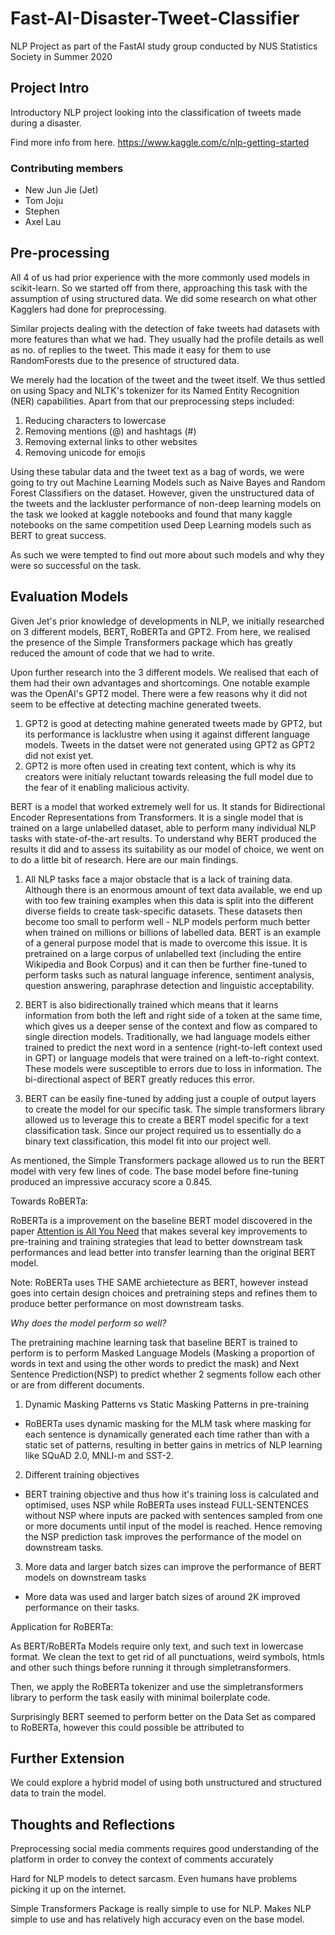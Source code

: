 # Fast-AI-Disaster-Tweet-Classifier

NLP Project as part of the FastAI study group conducted by NUS Statistics Society in Summer 2020

## Project Intro

Introductory NLP project looking into the classification of tweets made during a disaster.

Find more info from here. https://www.kaggle.com/c/nlp-getting-started

### Contributing members

- New Jun Jie (Jet)
- Tom Joju
- Stephen
- Axel Lau

## Pre-processing

All 4 of us had prior experience with the more commonly used models in scikit-learn. So we started off from there, approaching this task with the assumption of using structured data. We did some research on what other Kagglers had done for preprocessing.

Similar projects dealing with the detection of fake tweets had datasets with more features than what we had. They usually had the profile details as well as no. of replies to the tweet. This made it easy for them to use RandomForests due to the presence of structured data.

We merely had the location of the tweet and the tweet itself. We thus settled on using Spacy and NLTK's tokenizer for its Named Entity Recognition (NER) capabilities. Apart from that our preprocessing steps included:

1. Reducing characters to lowercase
2. Removing mentions (@) and hashtags (#)
3. Removing external links to other websites
4. Removing unicode for emojis

Using these tabular data and the tweet text as a bag of words, we were going to try out Machine Learning Models such as Naive Bayes and Random Forest Classifiers on the dataset. However, given the unstructured data of the tweets and the lackluster performance of non-deep learning models on the task we looked at kaggle notebooks and found that many kaggle notebooks on the same competition used Deep Learning models such as BERT to great success. 

As such we were tempted to find out more about such models and why they were so successful on the task.

## Evaluation Models

Given Jet's prior knowledge of developments in NLP, we initially researched on 3 different models, BERT, RoBERTa and GPT2. From here, we realised the presence of the Simple Transformers package which has greatly reduced the amount of code that we had to write.

Upon further research into the 3 different models. We realised that each of them had their own advantages and shortcomings. One notable example was the OpenAI's GPT2 model. There were a few reasons why it did not seem to be effective at detecting machine generated tweets.

1. GPT2 is good at detecting mahine generated tweets made by GPT2, but its performance is lacklustre when using it against different language models. Tweets in the datset were not generated using GPT2 as GPT2 did not exist yet.
2. GPT2 is more often used in creating text content, which is why its creators were initialy reluctant towards releasing the full model due to the fear of it enabling malicious activity.

BERT is a model that worked extremely well for us. It stands for Bidirectional Encoder Representations from Transformers. It is a single model that is trained on a large unlabelled dataset, able to perform many individual NLP tasks with state-of-the-art results. To understand why BERT produced the results it did and to assess its suitability as our model of choice, we went on to do a little bit of research. Here are our main findings.

1. All NLP tasks face a major obstacle that is a lack of training data. Although there is an enormous amount of text data available, we end up with too few training examples when this data is split into the different diverse fields to create task-specific datasets. These datasets then become too small to perform well - NLP models perform much better when trained on millions or billions of labelled data. BERT is an example of a general purpose model that is made to overcome this issue. It is pretrained on a large corpus of unlabelled text (including the entire Wikipedia and Book Corpus) and it can then be further fine-tuned to perform tasks such as natural language inference, sentiment analysis, question answering, paraphrase detection and linguistic acceptability.

2. BERT is also bidirectionally trained which means that it learns information from both the left and right side of a token at the same time, which gives us a deeper sense of the context and flow as compared to single direction models. Traditionally, we had language models either trained to predict the next word in a sentence (right-to-left context used in GPT) or language models that were trained on a left-to-right context. These models were susceptible to errors due to loss in information. The bi-directional aspect of BERT greatly reduces this error.

3. BERT can be easily fine-tuned by adding just a couple of output layers to create the model for our specific task. The simple transformers library allowed us to leverage this to create a BERT model specific for a text classification task. Since our project required us to essentially do a binary text classification, this model fit into our project well.

As mentioned, the Simple Transformers package allowed us to run the BERT model with very few lines of code. The base model before fine-tuning produced an impressive accuracy score a 0.845.

Towards RoBERTa:

RoBERTa is a improvement on the baseline BERT model discovered in the paper [Attention is All You Need](https://arxiv.org/abs/1706.03762) that makes several key improvements to pre-training and training strategies that lead to better downstream task performances and lead better into transfer learning than the original BERT model. 

Note: RoBERTa uses THE SAME archietecture as BERT, however instead goes into certain design choices and pretraining steps and refines them to produce better performance on most downstream tasks.

*Why does the model perform so well?*

The pretraining machine learning task that baseline BERT is trained to perform is to perform Masked Language Models (Masking a proportion of words in text and using the other words to predict the mask) and Next Sentence Prediction(NSP) to predict whether 2 segments follow each other or are from different documents. 

1. Dynamic Masking Patterns vs Static Masking Patterns in pre-training
- RoBERTa uses dynamic masking for the MLM task where masking for each sentence is dynamically generated each time rather than with a static set of patterns, resulting in better gains in metrics of NLP learning like SQuAD 2.0, MNLI-m and SST-2.

2. Different training objectives
- BERT training objective and thus how it's training loss is calculated and optimised, uses NSP while RoBERTa uses instead FULL-SENTENCES without NSP where inputs are packed with sentences sampled from one or more documents until input of the model is reached. Hence removing the NSP prediction task improves the performance of the model on downstream tasks.

3. More data and larger batch sizes can improve the performance of BERT models on downstream tasks
- More data was used and larger batch sizes of around 2K improved performance on their tasks.

Application for RoBERTa: 

As BERT/RoBERTa Models require only text, and such text in lowercase format. We clean the text to get rid of all punctuations, weird symbols, htmls and other such things before running it through simpletransformers.

Then, we apply the RoBERTa tokenizer and use the simpletransformers library to perform the task easily with minimal boilerplate code.

Surprisingly BERT seemed to perform better on the Data Set as compared to RoBERTa, however this could possible be attributed to 

## Further Extension

We could explore a hybrid model of using both unstructured and structured data to train the model.

## Thoughts and Reflections

Preprocessing social media comments requires good understanding of the platform in order to convey the context of comments accurately

Hard for NLP models to detect sarcasm. Even humans have problems picking it up on the internet.

Simple Transformers Package is really simple to use for NLP. Makes NLP simple to use and has relatively high accuracy even on the base model.
